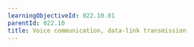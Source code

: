 ```yaml
---
learningObjectiveId: 022.10.01
parentId: 022.10
title: Voice communication, data-link transmission
---
```



